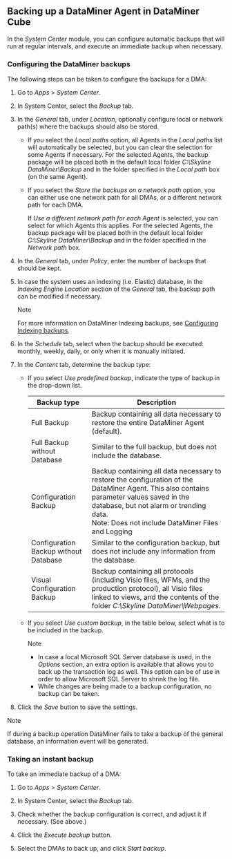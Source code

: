 ## Backing up a DataMiner Agent in DataMiner Cube

In the *System Center* module, you can configure automatic backups that will run at regular intervals, and execute an immediate backup when necessary.

### Configuring the DataMiner backups

The following steps can be taken to configure the backups for a DMA:

1. Go to *Apps* > *System Center*.

2. In System Center, select the *Backup* tab.

3. In the *General* tab, under *Location*, optionally configure local or network path(s) where the backups should also be stored.

    - If you select the *Local paths* option, all Agents in the *Local paths* list will automatically be selected, but you can clear the selection for some Agents if necessary. For the selected Agents, the backup package will be placed both in the default local folder *C:\\Skyline DataMiner\\Backup* and in the folder specified in the *Local path* box (on the same Agent).

    - If you select the *Store the backups on a network path* option, you can either use one network path for all DMAs, or a different network path for each DMA.

        If *Use a different network path for each Agent* is selected, you can select for which Agents this applies. For the selected Agents, the backup package will be placed both in the default local folder *C:\\Skyline DataMiner\\Backup* and in the folder specified in the *Network path* box.

4. In the *General* tab, under *Policy*, enter the number of backups that should be kept.

5. In case the system uses an indexing (i.e. Elastic) database, in the *Indexing Engine Location* section of the *General* tab, the backup path can be modified if necessary.

    > [!NOTE]
    > For more information on DataMiner Indexing backups, see [Configuring Indexing backups](../databases/Configuring_Indexing_backups.md).

6. In the *Schedule* tab, select when the backup should be executed: monthly, weekly, daily, or only when it is manually initiated.

7. In the *Content* tab, determine the backup type:

    - If you select *Use predefined backup*, indicate the type of backup in the drop-down list.

        | Backup type                         | Description                                                                                                                                                                                                                                 |
        |---------------------------------------|---------------------------------------------------------------------------------------------------------------------------------------------------------------------------------------------------------------------------------------------|
        | Full Backup                           | Backup containing all data necessary to restore the entire DataMiner Agent (default).                                                                                                                                                       |
        | Full Backup without Database          | Similar to the full backup, but does not include the database.                                                                                                                                                                              |
        | Configuration Backup                  | Backup containing all data necessary to restore the configuration of the DataMiner Agent. This also contains parameter values saved in the database, but not alarm or trending data.<br> Note: Does not include DataMiner Files and Logging |
        | Configuration Backup without Database | Similar to the configuration backup, but does not include any information from the database.                                                                                                                                                |
        | Visual Configuration Backup           | Backup containing all protocols (including Visio files, WFMs, and the production protocol), all Visio files linked to views, and the contents of the folder *C:\\Skyline DataMiner\\Webpages*.                   |

    - If you select *Use custom backup*, in the table below, select what is to be included in the backup.

        > [!NOTE]
        > -  In case a local Microsoft SQL Server database is used, in the *Options* section, an extra option is available that allows you to back up the transaction log as well. This option can be of use in order to allow Microsoft SQL Server to shrink the log file.
        > -  While changes are being made to a backup configuration, no backup can be taken.

8. Click the *Save* button to save the settings.

> [!NOTE]
> If during a backup operation DataMiner fails to take a backup of the general database, an information event will be generated.

### Taking an instant backup

To take an immediate backup of a DMA:

1. Go to *Apps* > *System Center*.

2. In System Center, select the *Backup* tab.

3. Check whether the backup configuration is correct, and adjust it if necessary. (See above.)

4. Click the *Execute backup* button.

5. Select the DMAs to back up, and click *Start backup*.
